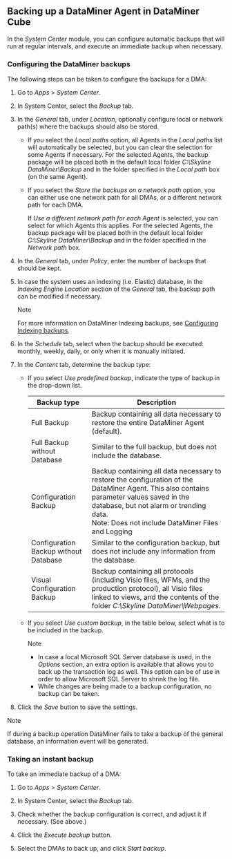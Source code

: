 ## Backing up a DataMiner Agent in DataMiner Cube

In the *System Center* module, you can configure automatic backups that will run at regular intervals, and execute an immediate backup when necessary.

### Configuring the DataMiner backups

The following steps can be taken to configure the backups for a DMA:

1. Go to *Apps* > *System Center*.

2. In System Center, select the *Backup* tab.

3. In the *General* tab, under *Location*, optionally configure local or network path(s) where the backups should also be stored.

    - If you select the *Local paths* option, all Agents in the *Local paths* list will automatically be selected, but you can clear the selection for some Agents if necessary. For the selected Agents, the backup package will be placed both in the default local folder *C:\\Skyline DataMiner\\Backup* and in the folder specified in the *Local path* box (on the same Agent).

    - If you select the *Store the backups on a network path* option, you can either use one network path for all DMAs, or a different network path for each DMA.

        If *Use a different network path for each Agent* is selected, you can select for which Agents this applies. For the selected Agents, the backup package will be placed both in the default local folder *C:\\Skyline DataMiner\\Backup* and in the folder specified in the *Network path* box.

4. In the *General* tab, under *Policy*, enter the number of backups that should be kept.

5. In case the system uses an indexing (i.e. Elastic) database, in the *Indexing Engine Location* section of the *General* tab, the backup path can be modified if necessary.

    > [!NOTE]
    > For more information on DataMiner Indexing backups, see [Configuring Indexing backups](../databases/Configuring_Indexing_backups.md).

6. In the *Schedule* tab, select when the backup should be executed: monthly, weekly, daily, or only when it is manually initiated.

7. In the *Content* tab, determine the backup type:

    - If you select *Use predefined backup*, indicate the type of backup in the drop-down list.

        | Backup type                         | Description                                                                                                                                                                                                                                 |
        |---------------------------------------|---------------------------------------------------------------------------------------------------------------------------------------------------------------------------------------------------------------------------------------------|
        | Full Backup                           | Backup containing all data necessary to restore the entire DataMiner Agent (default).                                                                                                                                                       |
        | Full Backup without Database          | Similar to the full backup, but does not include the database.                                                                                                                                                                              |
        | Configuration Backup                  | Backup containing all data necessary to restore the configuration of the DataMiner Agent. This also contains parameter values saved in the database, but not alarm or trending data.<br> Note: Does not include DataMiner Files and Logging |
        | Configuration Backup without Database | Similar to the configuration backup, but does not include any information from the database.                                                                                                                                                |
        | Visual Configuration Backup           | Backup containing all protocols (including Visio files, WFMs, and the production protocol), all Visio files linked to views, and the contents of the folder *C:\\Skyline DataMiner\\Webpages*.                   |

    - If you select *Use custom backup*, in the table below, select what is to be included in the backup.

        > [!NOTE]
        > -  In case a local Microsoft SQL Server database is used, in the *Options* section, an extra option is available that allows you to back up the transaction log as well. This option can be of use in order to allow Microsoft SQL Server to shrink the log file.
        > -  While changes are being made to a backup configuration, no backup can be taken.

8. Click the *Save* button to save the settings.

> [!NOTE]
> If during a backup operation DataMiner fails to take a backup of the general database, an information event will be generated.

### Taking an instant backup

To take an immediate backup of a DMA:

1. Go to *Apps* > *System Center*.

2. In System Center, select the *Backup* tab.

3. Check whether the backup configuration is correct, and adjust it if necessary. (See above.)

4. Click the *Execute backup* button.

5. Select the DMAs to back up, and click *Start backup*.
